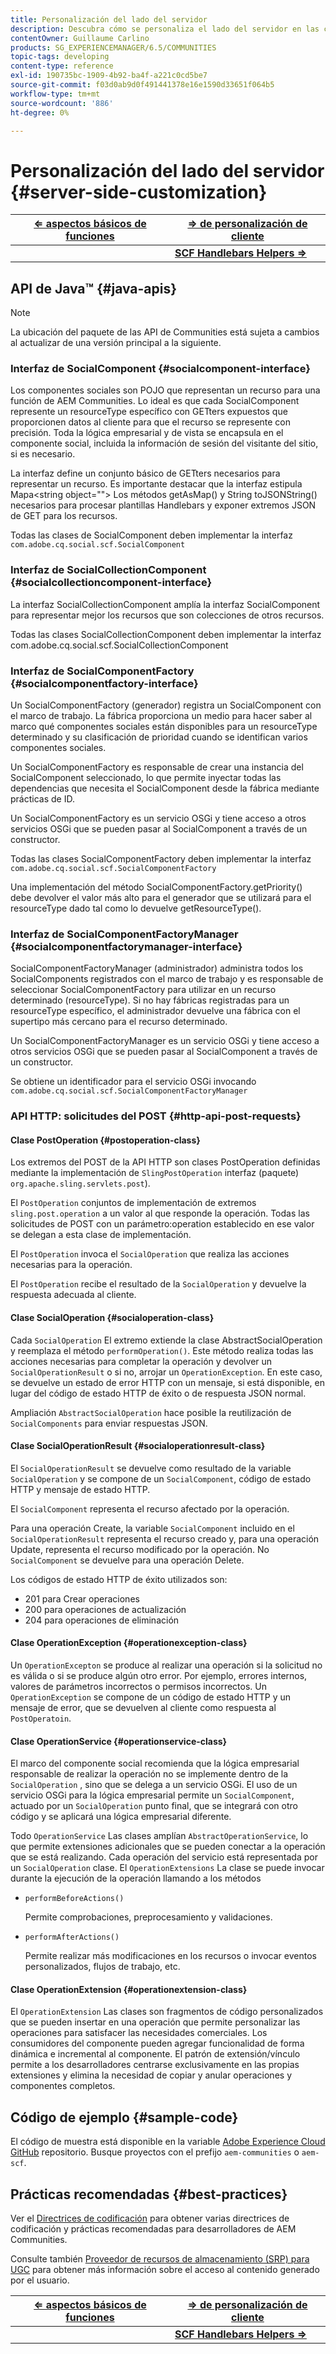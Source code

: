 ```yaml
---
title: Personalización del lado del servidor
description: Descubra cómo se personaliza el lado del servidor en las comunidades de Adobe Experience Manager.
contentOwner: Guillaume Carlino
products: SG_EXPERIENCEMANAGER/6.5/COMMUNITIES
topic-tags: developing
content-type: reference
exl-id: 190735bc-1909-4b92-ba4f-a221c0cd5be7
source-git-commit: f03d0ab9d0f491441378e16e1590d33651f064b5
workflow-type: tm+mt
source-wordcount: '886'
ht-degree: 0%

---
```


# Personalización del lado del servidor {#server-side-customization}

| **[⇐ aspectos básicos de funciones](essentials.md)** | **[⇒ de personalización de cliente](client-customize.md)** |
|---|---|
|   | **[SCF Handlebars Helpers ⇒](handlebars-helpers.md)** |

## API de Java™ {#java-apis}

>[!NOTE]
>
>La ubicación del paquete de las API de Communities está sujeta a cambios al actualizar de una versión principal a la siguiente.

### Interfaz de SocialComponent {#socialcomponent-interface}

Los componentes sociales son POJO que representan un recurso para una función de AEM Communities. Lo ideal es que cada SocialComponent represente un resourceType específico con GETters expuestos que proporcionen datos al cliente para que el recurso se represente con precisión. Toda la lógica empresarial y de vista se encapsula en el componente social, incluida la información de sesión del visitante del sitio, si es necesario.

La interfaz define un conjunto básico de GETters necesarios para representar un recurso. Es importante destacar que la interfaz estipula Mapa&lt;string object=&quot;&quot;> Los métodos getAsMap() y String toJSONString() necesarios para procesar plantillas Handlebars y exponer extremos JSON de GET para los recursos.

Todas las clases de SocialComponent deben implementar la interfaz `com.adobe.cq.social.scf.SocialComponent`

### Interfaz de SocialCollectionComponent {#socialcollectioncomponent-interface}

La interfaz SocialCollectionComponent amplía la interfaz SocialComponent para representar mejor los recursos que son colecciones de otros recursos.

Todas las clases SocialCollectionComponent deben implementar la interfaz com.adobe.cq.social.scf.SocialCollectionComponent

### Interfaz de SocialComponentFactory {#socialcomponentfactory-interface}

Un SocialComponentFactory (generador) registra un SocialComponent con el marco de trabajo. La fábrica proporciona un medio para hacer saber al marco qué componentes sociales están disponibles para un resourceType determinado y su clasificación de prioridad cuando se identifican varios componentes sociales.

Un SocialComponentFactory es responsable de crear una instancia del SocialComponent seleccionado, lo que permite inyectar todas las dependencias que necesita el SocialComponent desde la fábrica mediante prácticas de ID.

Un SocialComponentFactory es un servicio OSGi y tiene acceso a otros servicios OSGi que se pueden pasar al SocialComponent a través de un constructor.

Todas las clases SocialComponentFactory deben implementar la interfaz `com.adobe.cq.social.scf.SocialComponentFactory`

Una implementación del método SocialComponentFactory.getPriority() debe devolver el valor más alto para el generador que se utilizará para el resourceType dado tal como lo devuelve getResourceType().

### Interfaz de SocialComponentFactoryManager {#socialcomponentfactorymanager-interface}

SocialComponentFactoryManager (administrador) administra todos los SocialComponents registrados con el marco de trabajo y es responsable de seleccionar SocialComponentFactory para utilizar en un recurso determinado (resourceType). Si no hay fábricas registradas para un resourceType específico, el administrador devuelve una fábrica con el supertipo más cercano para el recurso determinado.

Un SocialComponentFactoryManager es un servicio OSGi y tiene acceso a otros servicios OSGi que se pueden pasar al SocialComponent a través de un constructor.

Se obtiene un identificador para el servicio OSGi invocando `com.adobe.cq.social.scf.SocialComponentFactoryManager`

### API HTTP: solicitudes del POST {#http-api-post-requests}

#### Clase PostOperation {#postoperation-class}

Los extremos del POST de la API HTTP son clases PostOperation definidas mediante la implementación de `SlingPostOperation` interfaz (paquete) `org.apache.sling.servlets.post`).

El `PostOperation` conjuntos de implementación de extremos `sling.post.operation` a un valor al que responde la operación. Todas las solicitudes de POST con un parámetro:operation establecido en ese valor se delegan a esta clase de implementación.

El `PostOperation` invoca el `SocialOperation` que realiza las acciones necesarias para la operación.

El `PostOperation` recibe el resultado de la `SocialOperation` y devuelve la respuesta adecuada al cliente.

#### Clase SocialOperation {#socialoperation-class}

Cada `SocialOperation` El extremo extiende la clase AbstractSocialOperation y reemplaza el método `performOperation()`. Este método realiza todas las acciones necesarias para completar la operación y devolver un `SocialOperationResult` o si no, arrojar un `OperationException`. En este caso, se devuelve un estado de error HTTP con un mensaje, si está disponible, en lugar del código de estado HTTP de éxito o de respuesta JSON normal.

Ampliación `AbstractSocialOperation` hace posible la reutilización de `SocialComponents` para enviar respuestas JSON.

#### Clase SocialOperationResult {#socialoperationresult-class}

El `SocialOperationResult` se devuelve como resultado de la variable `SocialOperation` y se compone de un `SocialComponent`, código de estado HTTP y mensaje de estado HTTP.

El `SocialComponent` representa el recurso afectado por la operación.

Para una operación Create, la variable `SocialComponent` incluido en el `SocialOperationResult` representa el recurso creado y, para una operación Update, representa el recurso modificado por la operación. No `SocialComponent` se devuelve para una operación Delete.

Los códigos de estado HTTP de éxito utilizados son:

* 201 para Crear operaciones
* 200 para operaciones de actualización
* 204 para operaciones de eliminación

#### Clase OperationException {#operationexception-class}

Un `OperationExcepton` se produce al realizar una operación si la solicitud no es válida o si se produce algún otro error. Por ejemplo, errores internos, valores de parámetros incorrectos o permisos incorrectos. Un `OperationException` se compone de un código de estado HTTP y un mensaje de error, que se devuelven al cliente como respuesta al `PostOperatoin`.

#### Clase OperationService {#operationservice-class}

El marco del componente social recomienda que la lógica empresarial responsable de realizar la operación no se implemente dentro de la `SocialOperation` , sino que se delega a un servicio OSGi. El uso de un servicio OSGi para la lógica empresarial permite un `SocialComponent`, actuado por un `SocialOperation` punto final, que se integrará con otro código y se aplicará una lógica empresarial diferente.

Todo `OperationService` Las clases amplían `AbstractOperationService`, lo que permite extensiones adicionales que se pueden conectar a la operación que se está realizando. Cada operación del servicio está representada por un `SocialOperation` clase. El `OperationExtensions` La clase se puede invocar durante la ejecución de la operación llamando a los métodos

* `performBeforeActions()`

  Permite comprobaciones, preprocesamiento y validaciones.
* `performAfterActions()`

  Permite realizar más modificaciones en los recursos o invocar eventos personalizados, flujos de trabajo, etc.

#### Clase OperationExtension {#operationextension-class}

El `OperationExtension` Las clases son fragmentos de código personalizados que se pueden insertar en una operación que permite personalizar las operaciones para satisfacer las necesidades comerciales. Los consumidores del componente pueden agregar funcionalidad de forma dinámica e incremental al componente. El patrón de extensión/vínculo permite a los desarrolladores centrarse exclusivamente en las propias extensiones y elimina la necesidad de copiar y anular operaciones y componentes completos.

## Código de ejemplo {#sample-code}

El código de muestra está disponible en la variable [Adobe Experience Cloud GitHub](https://github.com/Adobe-Marketing-Cloud) repositorio. Busque proyectos con el prefijo `aem-communities` o `aem-scf`.

## Prácticas recomendadas {#best-practices}

Ver el [Directrices de codificación](code-guide.md) para obtener varias directrices de codificación y prácticas recomendadas para desarrolladores de AEM Communities.

Consulte también [Proveedor de recursos de almacenamiento (SRP) para UGC](srp.md) para obtener más información sobre el acceso al contenido generado por el usuario.

| **[⇐ aspectos básicos de funciones](essentials.md)** | **[⇒ de personalización de cliente](client-customize.md)** |
|---|---|
|   | **[SCF Handlebars Helpers ⇒](handlebars-helpers.md)** |
